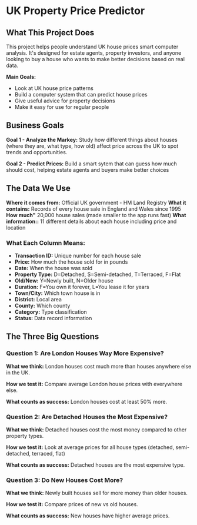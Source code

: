# UK Property Price Predictor

## What This Project Does
This project helps people understand UK house prices smart computer analysis. It's designed for estate agents, property investors,
and anyone looking to buy a house who wants to make better decisions based on real data.

**Main Goals:**
- Look at UK house price patterns
- Build a computer system that can predict house prices
- Give useful advice for property decisions
- Make it easy for use for regular people

## Business Goals

**Goal 1 - Analyze the Markey:**
Study how different things about houses (where they are, what type, how old) affect price across the UK to spot trends and
opportunities.

**Goal 2 - Predict Prices:**
Build a smart sytem that can guess how much should cost, helping estate agents and buyers make better choices

## The Data We Use

**Where it comes from:** Official UK government - HM Land Registry
**What it contains:** Records of every house sale in England and Wales since 1995
**How much"** 20,000 house sales (made smaller to the app runs fast)
**What information::** 11 different details about each house including price and location

### What Each Column Means:
- **Transaction ID:** Unique number for each house sale
- **Price:** How much the house sold for in pounds
- **Date:** When the house was sold
- **Property Type:** D=Detached, S=Semi-detached, T=Terraced, F=Flat
- **Old/New:** Y=Newly built, N=Older house
- **Duration:** F=You own it forever, L=You lease it for years
- **Town/City:** Which town house is in
- **District:** Local area
- **County:** Which county
- **Category:** Type classification
- **Status:** Data record information

## The Three Big Questions

### Question 1: Are London Houses Way More Expensive?
**What we think:** London houses cost much more than houses anywhere else in the UK.

**How we test it:** Compare average London house prices with everywhere else.

**What counts as success:** London houses cost at least 50% more.

### Question 2: Are Detached Houses the Most Expensive?
**What we think:** Detached houses cost the most money compared to other property types.

**How we test it:** Look at average prices for all house types (detached, semi-detached, terraced, flat)

**What counts as success:** Detached houses are the most expensive type.

### Question 3: Do New Houses Cost More?
**What we think:** Newly built houses sell for more money than older houses.

**How we test it:** Compare prices of new vs old houses.

**What counts as success:** New houses have higher average prices.
